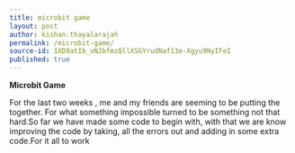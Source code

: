 ```yaml
---
title: microbit game
layout: post
author: kishan.thayalarajah
permalink: /microbit-game/
source-id: 1XD9atIb_vNJbfmzQllXSGYrudNaf13e-Xgyu9NyIFeI
published: true
---
```

**Microbit Game**

For the last two weeks , me and my friends are seeming to be putting the together. For what something impossible turned to be something not that hard.So far we have made some code to begin with, with that we are know improving the code by taking, all the errors out and adding in some extra code.For it all to work

